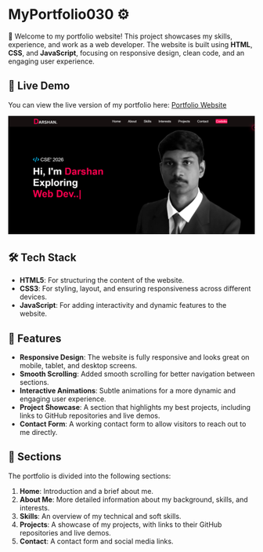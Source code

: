 # MyPortfolio030 ⚙️

🙏 Welcome to my portfolio website! This project showcases my skills, experience, and work as a web developer. The website is built using **HTML**, **CSS**, and **JavaScript**, focusing on responsive design, clean code, and an engaging user experience.

## 🚀 Live Demo

You can view the live version of my portfolio here: [Portfolio Website](https://darshan0244.github.io/My_Portfolio030/)

![My Image](https://github.com/Darshan0244/My_Portfolio030/blob/e517c66c4cf2f3f15c2b6fd7a1f7110d644402eb/Screenshot%202025-02-17%20140307.png)

## 🛠 Tech Stack

- **HTML5**: For structuring the content of the website.
- **CSS3**: For styling, layout, and ensuring responsiveness across different devices.
- **JavaScript**: For adding interactivity and dynamic features to the website.



## 🌟 Features

- **Responsive Design**: The website is fully responsive and looks great on mobile, tablet, and desktop screens.
- **Smooth Scrolling**: Added smooth scrolling for better navigation between sections.
- **Interactive Animations**: Subtle animations for a more dynamic and engaging user experience.
- **Project Showcase**: A section that highlights my best projects, including links to GitHub repositories and live demos.
- **Contact Form**: A working contact form to allow visitors to reach out to me directly.

## 🎨 Sections

The portfolio is divided into the following sections:

1. **Home**: Introduction and a brief about me.
2. **About Me**: More detailed information about my background, skills, and interests.
3. **Skills**: An overview of my technical and soft skills.
4. **Projects**: A showcase of my projects, with links to their GitHub repositories and live demos.
5. **Contact**: A contact form and social media links.
